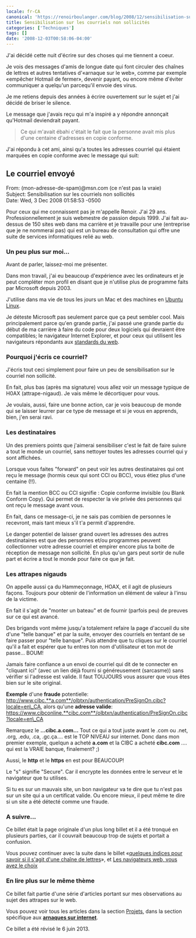 ```yaml
---
locale: fr-CA
canonical: 'https://renoirboulanger.com/blog/2008/12/sensibilisation-sur-les-courriels-non-sollicites/'
title: Sensibilisation sur les courriels non sollicités
categories: ['Techniques']
tags: []
date: '2008-12-03T00:58:06-04:00'
---
```


J'ai décidé cette nuit d'écrire sur des choses qui me tiennent a coeur.

Je vois des messages d'amis de longue date qui font circuler des chaînes de lettres et autres tentatives d'«arnaque sur le web», comme par exemple «empêcher Hotmail de fermer», devenir payant, ou encore même d'éviter communiquer a quelqu'un parcequ'il envoie des virus.

Je me retiens depuis des années à écrire ouvertement sur le sujet et j'ai décidé de briser le silence.

Le message que j'avais reçu qui m'a inspiré a y répondre annonçait qu'Hotmail deviendrait payant.

> Ce qui m'avait ébahi c'était le fait que la personne avait mis plus d'une centaine d'adresses en copie conforme.

J'ai répondu à cet ami, ainsi qu'a toutes les adresses courriel qui étaient marquées en copie conforme avec le message qui suit:

## Le courriel envoyé

From: (mon-adresse-de-spam)@msn.com (ce n'est pas la vraie)  
Subject: Sensibilisation sur les courriels non sollicités  
Date: Wed, 3 Dec 2008 01:58:53 -0500

Pour ceux qui me connaissent pas je m'appelle Renoir. J'ai 29 ans. Professionnellement je suis webmestre de passion depuis 1999\. J'ai fait au-dessus de 150 sites web dans ma carrière et je travaille pour une (entreprise que je ne nommerai pas) qui est un bureau de consultation qui offre une suite de services informatiques relié au web.

### Un peu plus sur moi...

Avant de parler, laissez-moi me présenter.

Dans mon travail, j'ai eu beaucoup d'expérience avec les ordinateurs et je peut compléter mon profil en disant que je n'utilise plus de programme faits par Microsoft depuis 2003\.

J'utilise dans ma vie de tous les jours un Mac et des machines en [Ubuntu Linux][0].

Je déteste Microsoft pas seulement parce que ça peut sembler cool. Mais principalement parce qu'en grande partie, j'ai passé une grande partie du début de ma carrière à faire du code pour deux logiciels qui devraient être compatibles; le navigateur Internet Explorer, et pour ceux qui utilisent les navigateurs répondants aux [standards du web][1].

### Pourquoi j'écris ce courriel?

J'écris tout ceci simplement pour faire un peu de sensibilisation sur le courriel non sollicité.

En fait, plus bas (après ma signature) vous allez voir un message typique de H0AX (attrape-nigaud). Je vais même le décortiquer pour vous.

Je voulais, aussi, faire une bonne action, car je vois beaucoup de monde qui se laisser leurrer par ce type de message et si je vous en apprends, bien, j'en serai ravi.

### Les destinataires

Un des premiers points que j'aimerai sensibiliser c'est le fait de faire suivre a tout le monde un courriel, sans nettoyer toutes les adresses courriel qui y sont affichées.

Lorsque vous faites "forward" on peut voir les autres destinataires qui ont reçu le message (hormis ceux qui sont CCI ou BCC), vous étiez plus d'une centaine (!!).

En fait la mention BCC ou CCI signifie : Copie conforme invisible (ou Blank Conform Copy). Qui permet de respecter la vie privée des personnes qui ont reçu le message avant vous.

En fait, dans ce message-ci, je ne sais pas combien de personnes le recevront, mais tant mieux s'il t'a permit d'apprendre.

Le danger potentiel de laisser grand ouvert les adresses des autres destinataires est que des personnes et/ou programmes peuvent collectionner votre adresse courriel et empirer encore plus ta boite de réception de message non sollicité. En plus qu'un gars peut sortir de nulle part et écrire a tout le monde pour faire ce que je fait.

### Les attrapes nigauds

On appelle aussi ça du Hammeçonnage, HOAX, et il agit de plusieurs façons. Toujours pour obtenir de l'information un élément de valeur à l'insu de la victime.

En fait il s'agit de "monter un bateau" et de fournir (parfois peu) de preuves sur ce qui est avancé.

Des brigands vont même jusqu'a totalement refaire la page d'accueil du site d'une "telle banque" et par la suite, envoyer des courriels en tentant de se faire passer pour "telle banque". Puis attendre que tu cliques sur le courriel qu'il a fait et espérer que tu entres ton nom d'utilisateur et ton mot de passe... BOUM!

Jamais faire confiance a un envoi de courriel qui dit de te connecter en "cliquant ici" (avec un lien déjà fourni si généreusement (sarcasme)) sans vérifier si l'adresse est valide. Il faut TOUJOURS vous assurer que vous êtes bien sur le site original.

**Exemple** d'une **fraude** potentielle: http://www.cibc.**a.com**/olbtxn/authentication/PreSignOn.cibc?locale=en\_CA, alors qu'une **adresse valide**: https://www.cibconline.**cibc.com**/olbtxn/authentication/PreSignOn.cibc?locale=en\_CA

Remarquez le **...cibc.a.com...** Tout ce qui a tout juste avant le .com ou .net, .org, .edu, .ca, .gc.ça.... est le TOP NIVEAU sur internet. Donc dans mon premier exemple, quelqun a acheté **a.com** et la CIBC a acheté **cibc.com** .... qui est la VRAIE banque, finalement? ;)

Aussi, le **http** et le **https** en est pour BEAUCOUP!

Le "s" signifie "Secure". Car il encrypte les données entre le serveur et le navigateur que tu utilises.

Si tu es sur un mauvais site, un bon navigateur va te dire que tu n'est pas sur un site qui a un certificat valide. Ou encore mieux, il peut même te dire si un site a été détecté comme une fraude.

### A suivre...

Ce billet était la page originale d'un plus long billet et il a été tronqué en plusieurs parties, car il couvrait beaucoup trop de sujets et portait a confusion.

Vous pouvez continuer avec la suite dans le billet «[quelques indices pour savoir si il s'agit d'une chaîne de lettres][0]», et [Les navigateurs web, vous avez le choix][2]

### En lire plus sur le même thème

Ce billet fait partie d'une série d'articles portant sur mes observations au sujet des attrapes sur le web.

Vous pouvez voir tous les articles dans la section [Projets][3], dans la section spécifique aux [**arnaques sur internet**][4].

Ce billet a été révisé le 6 juin 2013\.

[0]: /blog/2008/12/quelques-indices-pour-savoir-si-un-message-courriel-est-une-chaine-de-lettre/
[1]: https://www.w3.org/
[2]: /blog/2008/12/les-navigateurs-web-programmes-de-courriels-vous-avez-le-choix/
[3]: /projets/
[4]: /projets/les-arnaques-sur-internet/
